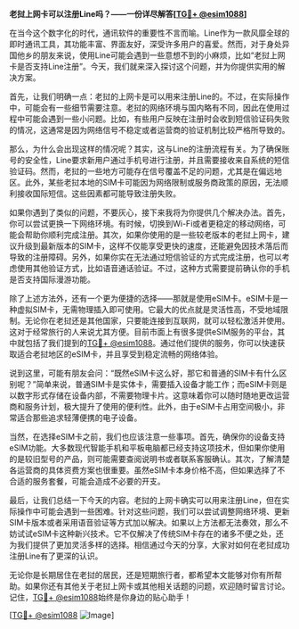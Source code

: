 **老挝上网卡可以注册Line吗？——一份详尽解答[[TG💪+ @esim1088](https://t.me/s/esim1088)]**

在当今这个数字化的时代，通讯软件的重要性不言而喻。Line作为一款风靡全球的即时通讯工具，其功能丰富、界面友好，深受许多用户的喜爱。然而，对于身处异国他乡的朋友来说，使用Line可能会遇到一些意想不到的小麻烦，比如“老挝上网卡是否支持Line注册”。今天，我们就来深入探讨这个问题，并为你提供实用的解决方案。

首先，让我们明确一点：老挝的上网卡是可以用来注册Line的。不过，在实际操作中，可能会有一些细节需要注意。老挝的网络环境与国内略有不同，因此在使用过程中可能会遇到一些小问题。比如，有些用户反映在注册时会收到短信验证码失败的情况，这通常是因为网络信号不稳定或者运营商的验证机制比较严格所导致的。

那么，为什么会出现这样的情况呢？其实，这与Line的注册流程有关。为了确保账号的安全性，Line要求新用户通过手机号进行注册，并且需要接收来自系统的短信验证码。然而，老挝的一些地方可能存在信号覆盖不足的问题，尤其是在偏远地区。此外，某些老挝本地的SIM卡可能因为网络限制或服务商政策的原因，无法顺利接收国际短信。这些因素都可能导致注册失败。

如果你遇到了类似的问题，不要灰心，接下来我将为你提供几个解决办法。首先，你可以尝试更换一下网络环境。有时候，切换到Wi-Fi或者更稳定的移动网络，可能会帮助你顺利完成注册。其次，如果你使用的是一些较老版本的老挝上网卡，建议升级到最新版本的SIM卡，这样不仅能享受更快的速度，还能避免因技术落后而导致的注册障碍。另外，如果你实在无法通过短信验证的方式完成注册，也可以考虑使用其他验证方式，比如语音通话验证。不过，这种方式需要提前确认你的手机是否支持国际漫游功能。

除了上述方法外，还有一个更为便捷的选择——那就是使用eSIM卡。eSIM卡是一种虚拟SIM卡，无需物理插入即可使用。它最大的优点就是灵活性高，不受地域限制。无论你在老挝还是其他国家，只要能连接到互联网，就可以轻松激活并使用。这对于经常旅行的人来说尤其方便。目前市面上有很多提供eSIM服务的平台，其中就包括了我们提到的[TG💪+ @esim1088](https://t.me/s/esim1088)。通过他们提供的服务，你可以快速获取适合老挝地区的eSIM卡，并且享受到稳定流畅的网络体验。

说到这里，可能有朋友会问：“既然eSIM卡这么好，那它和普通的SIM卡有什么区别呢？”简单来说，普通SIM卡是实体卡，需要插入设备才能工作；而eSIM卡则是以数字形式存储在设备内部，不需要物理卡片。这意味着你可以随时随地更改运营商和服务计划，极大提升了使用的便利性。此外，由于eSIM卡占用空间极小，非常适合那些追求轻薄便携的电子设备。

当然，在选择eSIM卡之前，我们也应该注意一些事项。首先，确保你的设备支持eSIM功能。大多数现代智能手机和平板电脑都已经支持这项技术，但如果你使用的是较旧型号的产品，则可能需要查阅说明书或者联系客服确认。其次，了解清楚各运营商的具体资费方案也很重要。虽然eSIM卡本身价格不高，但如果选择了不合适的服务套餐，可能会造成不必要的开支。

最后，让我们总结一下今天的内容。老挝的上网卡确实可以用来注册Line，但在实际操作中可能会遇到一些困难。针对这些问题，我们可以尝试调整网络环境、更新SIM卡版本或者采用语音验证等方式加以解决。如果以上方法都无法奏效，那么不妨试试eSIM卡这种新兴技术。它不仅解决了传统SIM卡存在的诸多不便之处，还为我们提供了更加灵活多样的选择。相信通过今天的分享，大家对如何在老挝成功注册Line有了更深的认识。

无论你是长期居住在老挝的居民，还是短期旅行者，都希望本文能够对你有所帮助。如果你还有其他关于老挝上网卡或其他相关话题的问题，欢迎随时留言讨论。记住，[TG💪+ @esim1088](https://t.me/s/esim1088)始终是你身边的贴心助手！

[[TG💪+ @esim1088](https://t.me/s/esim1088) ![Image](https://i.postimg.cc/4NQfJmqS/Snipaste-2025-05-13-00-14-12.png)]